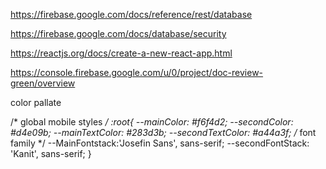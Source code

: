 https://firebase.google.com/docs/reference/rest/database

https://firebase.google.com/docs/database/security

https://reactjs.org/docs/create-a-new-react-app.html

https://console.firebase.google.com/u/0/project/doc-review-green/overview


color pallate

/* global mobile styles */
:root{
    --mainColor: #f6f4d2;
    --secondColor: #d4e09b;
    --mainTextColor: #283d3b;
    --secondTextColor: #a44a3f;
    /* font family */
    --MainFontstack:'Josefin Sans', sans-serif; 
    --secondFontStack: 'Kanit', sans-serif;
}